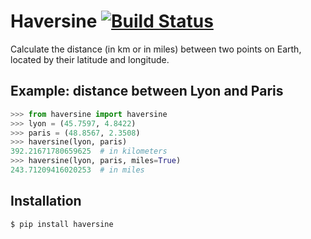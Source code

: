 # Haversine [![Build Status](https://travis-ci.org/mapado/haversine.svg?branch=master)](https://travis-ci.org/mapado/haversine)
Calculate the distance (in km or in miles) between two points on Earth,
located by their latitude and longitude.


## Example: distance between Lyon and Paris
```python
>>> from haversine import haversine
>>> lyon = (45.7597, 4.8422)
>>> paris = (48.8567, 2.3508)
>>> haversine(lyon, paris)
392.21671780659625  # in kilometers
>>> haversine(lyon, paris, miles=True)
243.71209416020253  # in miles
```

## Installation
```bash
$ pip install haversine
```
